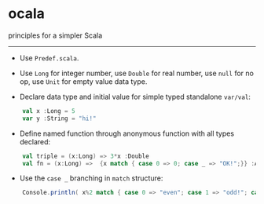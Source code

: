 # ocala
principles for a simpler Scala

------

- Use `Predef.scala`.


- Use `Long` for integer number, use `Double` for real number, use `null` for no op, use `Unit` for empty value data type.


- Declare data type and initial value for simple typed standalone `var/val`:

```scala
    val x :Long = 5
    var y :String = "hi!"
```


- Define named function through anonymous function with all types declared:

```scala
    val triple = (x:Long) => 3*x :Double
    val fn = (x:Long) =>  {x match { case 0 => 0; case _ => "OK!";}} :Any
```


- Use the `case _` branching in `match` structure:

```scala
    Console.println( x%2 match { case 0 => "even"; case 1 => "odd!"; case _ => "WTF!";})
```
